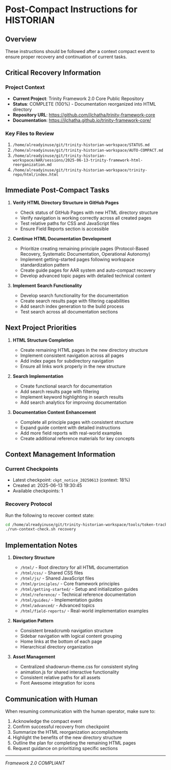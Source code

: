# Post-Compact Instructions for HISTORIAN

## Overview

These instructions should be followed after a context compact event to ensure proper recovery and continuation of current tasks.

## Critical Recovery Information

### Project Context
- **Current Project**: Trinity Framework 2.0 Core Public Repository
- **Status**: COMPLETE (100%) - Documentation reorganized into HTML directory
- **Repository URL**: https://github.com/jlchatha/trinity-framework-core
- **Documentation**: https://jlchatha.github.io/trinity-framework-core/

### Key Files to Review
1. `/home/alreadyinuse/git/trinity-historian-workspace/STATUS.md`
2. `/home/alreadyinuse/git/trinity-historian-workspace/AUTO-COMPACT.md`
3. `/home/alreadyinuse/git/trinity-historian-workspace/AAR/sessions/2025-06-13-trinity-framework-html-reorganization.md`
4. `/home/alreadyinuse/git/trinity-historian-workspace/trinity-repo/html/index.html`

## Immediate Post-Compact Tasks

1. **Verify HTML Directory Structure in GitHub Pages**
   - Check status of GitHub Pages with new HTML directory structure
   - Verify navigation is working correctly across all created pages
   - Test relative paths for CSS and JavaScript files
   - Ensure Field Reports section is accessible

2. **Continue HTML Documentation Development**
   - Prioritize creating remaining principle pages (Protocol-Based Recovery, Systematic Documentation, Operational Autonomy)
   - Implement getting-started pages following workspace standardization pattern
   - Create guide pages for AAR system and auto-compact recovery
   - Develop advanced topic pages with detailed technical content

3. **Implement Search Functionality**
   - Develop search functionality for the documentation
   - Create search results page with filtering capabilities
   - Add search index generation to the build process
   - Test search across all documentation sections

## Next Project Priorities

1. **HTML Structure Completion**
   - Create remaining HTML pages in the new directory structure
   - Implement consistent navigation across all pages
   - Add index pages for subdirectory navigation
   - Ensure all links work properly in the new structure

2. **Search Implementation**
   - Create functional search for documentation
   - Add search results page with filtering
   - Implement keyword highlighting in search results
   - Add search analytics for improving documentation

3. **Documentation Content Enhancement**
   - Complete all principle pages with consistent structure
   - Expand guide content with detailed instructions
   - Add more field reports with real-world examples
   - Create additional reference materials for key concepts

## Context Management Information

### Current Checkpoints
- Latest checkpoint: `ckpt_notice_20250613` (context: 18%)
- Created at: 2025-06-13 19:30:45
- Available checkpoints: 1

### Recovery Protocol
Run the following to recover context state:
```bash
cd /home/alreadyinuse/git/trinity-historian-workspace/tools/token-tracker/context-manager-v2/bin
./run-context-check.sh recovery
```

## Implementation Notes

1. **Directory Structure**
   - `/html/` - Root directory for all HTML documentation
   - `/html/css/` - Shared CSS files
   - `/html/js/` - Shared JavaScript files
   - `/html/principles/` - Core framework principles
   - `/html/getting-started/` - Setup and initialization guides
   - `/html/reference/` - Technical reference documentation
   - `/html/guides/` - Implementation guides
   - `/html/advanced/` - Advanced topics
   - `/html/field-reports/` - Real-world implementation examples

2. **Navigation Pattern**
   - Consistent breadcrumb navigation structure
   - Sidebar navigation with logical content grouping
   - Home links at the bottom of each page
   - Hierarchical directory organization

3. **Asset Management**
   - Centralized shadowrun-theme.css for consistent styling
   - animation.js for shared interactive functionality
   - Consistent relative paths for all assets
   - Font Awesome integration for icons

## Communication with Human

When resuming communication with the human operator, make sure to:
1. Acknowledge the compact event
2. Confirm successful recovery from checkpoint
3. Summarize the HTML reorganization accomplishments
4. Highlight the benefits of the new directory structure
5. Outline the plan for completing the remaining HTML pages
6. Request guidance on prioritizing specific sections

---

*Framework 2.0 COMPLIANT*